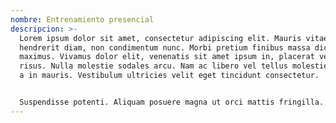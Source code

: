 ```yaml
---
nombre: Entrenamiento presencial
descripcion: >-
  Lorem ipsum dolor sit amet, consectetur adipiscing elit. Mauris vitae
  hendrerit diam, non condimentum nunc. Morbi pretium finibus massa dictum
  maximus. Vivamus dolor elit, venenatis sit amet ipsum in, placerat vehicula
  risus. Nulla molestie sodales arcu. Nam ac libero vel tellus molestie viverra
  a in mauris. Vestibulum ultricies velit eget tincidunt consectetur.


  Suspendisse potenti. Aliquam posuere magna ut orci mattis fringilla. Sed justo libero, volutpat in magna eu, pulvinar pulvinar urna. Orci varius natoque penatibus et magnis dis parturient montes, nascetur ridiculus mus. Maecenas ac imperdiet odio, ut faucibus justo. Sed sed libero ac eros ultricies bibendum ac vitae le.
---
```

